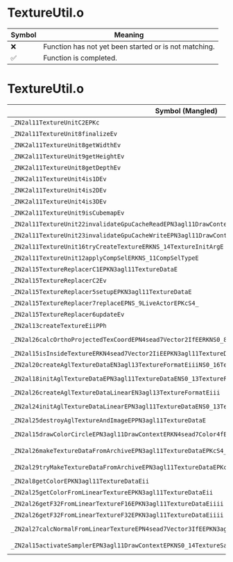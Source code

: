 # TextureUtil.o
| Symbol | Meaning 
| ------------- | ------------- 
| :x: | Function has not yet been started or is not matching. 
| :white_check_mark: | Function is completed. 


# TextureUtil.o
| Symbol (Mangled) | Symbol (Demangled) | Decompiled? |
| ------------- |  ------------- | ------------- |
| `_ZN2al11TextureUnitC2EPKc` | `al::TextureUnit::TextureUnit(char const*)` | :white_check_mark: |
| `_ZN2al11TextureUnit8finalizeEv` | `al::TextureUnit::finalize(void)` | :white_check_mark: |
| `_ZNK2al11TextureUnit8getWidthEv` | `al::TextureUnit::getWidth(void)const` | :white_check_mark: |
| `_ZNK2al11TextureUnit9getHeightEv` | `al::TextureUnit::getHeight(void)const` | :white_check_mark: |
| `_ZNK2al11TextureUnit8getDepthEv` | `al::TextureUnit::getDepth(void)const` | :white_check_mark: |
| `_ZNK2al11TextureUnit4is1DEv` | `al::TextureUnit::is1D(void)const` | :white_check_mark: |
| `_ZNK2al11TextureUnit4is2DEv` | `al::TextureUnit::is2D(void)const` | :white_check_mark: |
| `_ZNK2al11TextureUnit4is3DEv` | `al::TextureUnit::is3D(void)const` | :white_check_mark: |
| `_ZNK2al11TextureUnit9isCubemapEv` | `al::TextureUnit::isCubemap(void)const` | :white_check_mark: |
| `_ZN2al11TextureUnit22invalidateGpuCacheReadEPN3agl11DrawContextE` | `al::TextureUnit::invalidateGpuCacheRead(agl::DrawContext *)` | :white_check_mark: |
| `_ZN2al11TextureUnit23invalidateGpuCacheWriteEPN3agl11DrawContextE` | `al::TextureUnit::invalidateGpuCacheWrite(agl::DrawContext *)` | :white_check_mark: |
| `_ZN2al11TextureUnit16tryCreateTextureERKNS_14TextureInitArgE` | `al::TextureUnit::tryCreateTexture(al::TextureInitArg const&)` | :white_check_mark: |
| `_ZN2al11TextureUnit12applyCompSelERKNS_11CompSelTypeE` | `al::TextureUnit::applyCompSel(al::CompSelType const&)` | :white_check_mark: |
| `_ZN2al15TextureReplacerC1EPKN3agl11TextureDataE` | `al::TextureReplacer::TextureReplacer(agl::TextureData const*)` | :white_check_mark: |
| `_ZN2al15TextureReplacerC2Ev` | `al::TextureReplacer::TextureReplacer(void)` | :white_check_mark: |
| `_ZN2al15TextureReplacer5setupEPKN3agl11TextureDataE` | `al::TextureReplacer::setup(agl::TextureData const*)` | :white_check_mark: |
| `_ZN2al15TextureReplacer7replaceEPNS_9LiveActorEPKcS4_` | `al::TextureReplacer::replace(al::LiveActor *,char const*,char const*)` | :white_check_mark: |
| `_ZN2al15TextureReplacer6updateEv` | `al::TextureReplacer::update(void)` | :white_check_mark: |
| `_ZN2al13createTextureEiiPPh` | `al::createTexture(int,int,unsigned char **)` | :white_check_mark: |
| `_ZN2al26calcOrthoProjectedTexCoordEPN4sead7Vector2IfEERKNS0_8Matrix34IfEERKNS0_7Vector3IfEESB_ff` | `al::calcOrthoProjectedTexCoord(sead::Vector2<float> *,sead::Matrix34<float> const&,sead::Vector3<float> const&,sead::Vector3<float> const&,float,float)` | :white_check_mark: |
| `_ZN2al15isInsideTextureERKN4sead7Vector2IiEEPKN3agl11TextureDataE` | `al::isInsideTexture(sead::Vector2<int> const&,agl::TextureData const*)` | :white_check_mark: |
| `_ZN2al20createAglTextureDataEN3agl13TextureFormatEiiiNS0_16TextureAttributeE` | `al::createAglTextureData(agl::TextureFormat,int,int,int,agl::TextureAttribute)` | :white_check_mark: |
| `_ZN2al18initAglTextureDataEPN3agl11TextureDataENS0_13TextureFormatEiiiNS0_16TextureAttributeE` | `al::initAglTextureData(agl::TextureData *,agl::TextureFormat,int,int,int,agl::TextureAttribute)` | :white_check_mark: |
| `_ZN2al26createAglTextureDataLinearEN3agl13TextureFormatEiii` | `al::createAglTextureDataLinear(agl::TextureFormat,int,int,int)` | :white_check_mark: |
| `_ZN2al24initAglTextureDataLinearEPN3agl11TextureDataENS0_13TextureFormatEiii` | `al::initAglTextureDataLinear(agl::TextureData *,agl::TextureFormat,int,int,int)` | :white_check_mark: |
| `_ZN2al25destroyAglTextureAndImageEPPN3agl11TextureDataE` | `al::destroyAglTextureAndImage(agl::TextureData **)` | :white_check_mark: |
| `_ZN2al15drawColorCircleEPN3agl11DrawContextERKN4sead7Color4fERKNS3_8Matrix34IfEERKNS3_8Matrix44IfEE` | `al::drawColorCircle(agl::DrawContext *,sead::Color4f const&,sead::Matrix34<float> const&,sead::Matrix44<float> const&)` | :white_check_mark: |
| `_ZN2al26makeTextureDataFromArchiveEPN3agl11TextureDataEPKcS4_S4_` | `al::makeTextureDataFromArchive(agl::TextureData *,char const*,char const*,char const*)` | :white_check_mark: |
| `_ZN2al29tryMakeTextureDataFromArchiveEPN3agl11TextureDataEPKcS4_S4_` | `al::tryMakeTextureDataFromArchive(agl::TextureData *,char const*,char const*,char const*)` | :white_check_mark: |
| `_ZN2al8getColorEPKN3agl11TextureDataEii` | `al::getColor(agl::TextureData const*,int,int)` | :white_check_mark: |
| `_ZN2al25getColorFromLinearTextureEPKN3agl11TextureDataEii` | `al::getColorFromLinearTexture(agl::TextureData const*,int,int)` | :white_check_mark: |
| `_ZN2al26getF32FromLinearTextureF16EPKN3agl11TextureDataEiiii` | `al::getF32FromLinearTextureF16(agl::TextureData const*,int,int,int,int)` | :white_check_mark: |
| `_ZN2al26getF32FromLinearTextureF32EPKN3agl11TextureDataEiiii` | `al::getF32FromLinearTextureF32(agl::TextureData const*,int,int,int,int)` | :white_check_mark: |
| `_ZN2al27calcNormalFromLinearTextureEPN4sead7Vector3IfEEPKN3agl11TextureDataEii` | `al::calcNormalFromLinearTexture(sead::Vector3<float> *,agl::TextureData const*,int,int)` | :white_check_mark: |
| `_ZN2al15activateSamplerEPN3agl11DrawContextEPKNS0_14TextureSamplerEPKNS0_13ShaderProgramEPKc` | `al::activateSampler(agl::DrawContext *,agl::TextureSampler const*,agl::ShaderProgram const*,char const*)` | :white_check_mark: |
